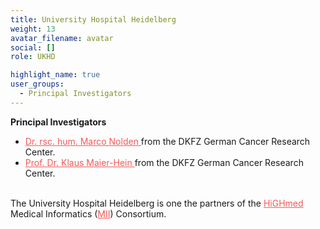 ```yaml
---
title: University Hospital Heidelberg
weight: 13
avatar_filename: avatar
social: []
role: UKHD

highlight_name: true
user_groups:
  - Principal Investigators
---
```


**Principal Investigators**
-	<a href="https://www.dkfz.de/en/mic/team/people/Marco_Nolden.html" style="color: #f55957 !important;"> Dr. rsc. hum. Marco Nolden </a> from the DKFZ German Cancer Research Center.
-	<a href="https://www.dkfz.de/en/mic/team/people/Klaus_Maier-Hein.html" style="color: #f55957 !important;"> Prof. Dr. Klaus Maier-Hein </a> from the DKFZ German Cancer Research Center.



<br>The University Hospital Heidelberg is one the partners of the <a href="https://www.highmed.org/en/home" style="color: #f55957 !important;">HiGHmed</a> Medical Informatics (<a href="https://www.medizininformatik-initiative.de/en/start" style="color: #f55957 !important;">MII</a>) Consortium.
<style>
  .bottom-three {
    margin-bottom: 2 cm;
    text-align:justify;
    hyphens: auto;
    -webkit-hyphens: auto;
  }
</style>